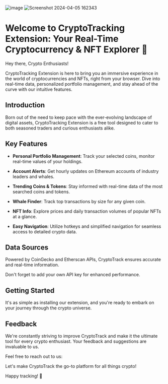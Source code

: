 ![image](https://github.com/12sachingupta/Crypto-wallet-extension/assets/104207550/236278af-4985-428e-a4d0-cc2f9c8fec75)
![Screenshot 2024-04-05 162343](https://github.com/12sachingupta/Crypto-wallet-extension/assets/104207550/ec16016a-df27-4dcd-bebd-bc884a8a1545)



# Welcome to CryptoTracking Extension: Your Real-Time Cryptocurrency & NFT Explorer 🚀

Hey there, Crypto Enthusiasts!

CryptoTracking Extension is here to bring you an immersive experience in the world of cryptocurrencies and NFTs, right from your browser. Dive into real-time data, personalized portfolio management, and stay ahead of the curve with our intuitive features.

## Introduction

Born out of the need to keep pace with the ever-evolving landscape of digital assets, CryptoTracking Extension is a free tool designed to cater to both seasoned traders and curious enthusiasts alike.

## Key Features

- **Personal Portfolio Management**: Track your selected coins, monitor real-time values of your holdings.
  
- **Account Alerts**: Get hourly updates on Ethereum accounts of industry leaders and whales.
  
- **Trending Coins & Tokens**: Stay informed with real-time data of the most searched coins and tokens.
  
- **Whale Finder**: Track top transactions by size for any given coin.
  
- **NFT Info**: Explore prices and daily transaction volumes of popular NFTs at a glance.
  
- **Easy Navigation**: Utilize hotkeys and simplified navigation for seamless access to detailed crypto data.

## Data Sources

Powered by CoinGecko and Etherscan APIs, CryptoTrack ensures accurate and real-time information.

Don't forget to add your own API key for enhanced performance.

## Getting Started

It's as simple as installing our extension, and you're ready to embark on your journey through the crypto universe.

## Feedback

We're constantly striving to improve CryptoTrack and make it the ultimate tool for every crypto enthusiast. Your feedback and suggestions are invaluable to us.

Feel free to reach out to us:


Let's make CryptoTrack the go-to platform for all things crypto!

Happy tracking! 🌟
